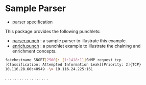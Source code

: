 # Sample Parser

* [parser specification](./MANIFEST.yml)

This package provides the following punchlets:

* [parser.punch](./parser.punch) : a sample parser to illustrate this example.
* [enrich.punch](./enrich.punch) : a punchlet example to illustrate the chaining and enrichment concepts.

```bash
fakehostname SNORT[2500]: [1:1418:11]SNMP request tcp
[Classification: Attempted Information Leak][Priority: 2]{TCP}
10.116.28.60:40949 -\> 10.116.24.225:161
```

. . . . . . . . . . . . . . . . . .

